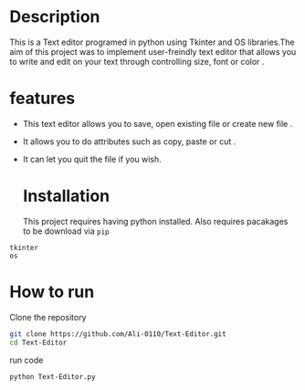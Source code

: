 # Description
This is a Text editor programed in python using Tkinter and OS libraries.The aim of this project was to implement user-freindly text editor that allows you to write and edit on your text through controlling size, font or color .  

# features
- This text editor allows you to save, open existing file or create new file .
- It allows you to do attributes such as copy, paste or cut .
- It can let you quit the file if you wish.

  # Installation
  This project requires having python installed.
  Also requires pacakages to be download via ```pip```
```
tkinter
os
 ```

# How to run
Clone the repository
```bash
git clone https://github.com/Ali-0110/Text-Editor.git
cd Text-Editor
```
run code 
```bash
python Text-Editor.py
```
